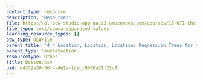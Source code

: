 ```yaml
---
content_type: resource
description: 'Resource:'
file: https://ol-ocw-studio-app-qa.s3.amazonaws.com/courses/15-071-the-analytics-edge-spring-2017/d4332a3056f44e1a1dec9600a31f21c8_boston.csv
file_type: text/comma-separated-values
learning_resource_types: []
ocw_type: OCWFile
parent_title: '4.4 Location, Location, Location: Regression Trees for Housing Data  (Recitation)'
parent_type: CourseSection
resourcetype: Other
title: boston.csv
uid: d4332a30-56f4-4e1a-1dec-9600a31f21c8
---
```

